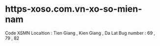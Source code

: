 # https-xoso.com.vn-xo-so-mien-nam
Code XSMN
Localtion : Tien Giang , Kien Giang , Da Lat
Bug number : 69 , 79 , 82
